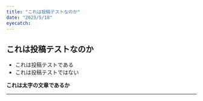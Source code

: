 ```yaml
---
title: "これは投稿テストなのか"   
date: "2023/5/18"
eyecatch:
---
```


## これは投稿テストなのか

- これは投稿テストである
- これは投稿テストではない

**これは太字の文章であるか**

---